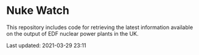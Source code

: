 # Nuke Watch

This repository includes code for retrieving the latest information available on the output of EDF nuclear power plants in the UK.

Last updated: 2021-03-29 23:11